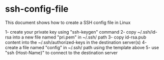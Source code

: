 # ssh-config-file
This document shows how to create a SSH config file in Linux


1- create your private key using "ssh-keygen" command
2- copy ~/.ssh/id-rsa into a new file named "pri.pem" in ~/.ssh/ path
3- copy id-rsa.pub content into the ~/.ssh/authorized-keys in the destination server(s)
4- create a file named "config" in ~/.ssh/ path using the template above
5- use "ssh {Host-Name}" to connect to the destination server
